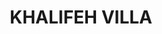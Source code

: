 ---
#preview
title: KHALIFEH VILLA
image: /img/project-pic-8.png
short: "Drainage And Water Supply System,
Heating System(Gas Boiler and Radiators) and
HVAC System(DX units)"
location: "Lebanon"
dates: "2014"


details:
    items:
        - label: Main Contractor
          value: Arab Contracting

        - label: Mechanical Contractor
          value: MSTech For Engineering S.A.R.L  

        - label: Duration
          value: 2 Years 
        
        - label: Completion Date
          value: 2014
        

#full details
checklist:
    title: Scope Of Work
    items:
        - Drainage And Water Supply System
        - Heating System(Gas Boiler and Radiators)
        - HVAC System(DX units)


slider: 
    items:
        - image: /img/project-pic-8.png
          alt: "image"

        - image: /img/project-pic-8(1).png
          alt: "image"
---